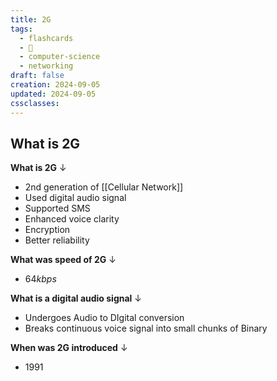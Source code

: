 ```yaml
---
title: 2G
tags:
  - flashcards
  - 🌱
  - computer-science
  - networking
draft: false
creation: 2024-09-05
updated: 2024-09-05
cssclasses: 
---
```

## What is 2G

**What is 2G**
↓
- 2nd generation of [[Cellular Network]]
- Used digital audio signal
- Supported SMS
- Enhanced voice clarity
- Encryption
- Better reliability
<!--SR:!2024-12-13,4,270-->

**What was speed of 2G**
↓
- $64kbps$

**What is a digital audio signal**
↓
- Undergoes Audio to DIgital conversion
- Breaks continuous voice signal into small chunks of Binary
<!--SR:!2024-12-13,4,270-->

**When was 2G introduced**
↓
- 1991
<!--SR:!2024-12-13,4,270-->
